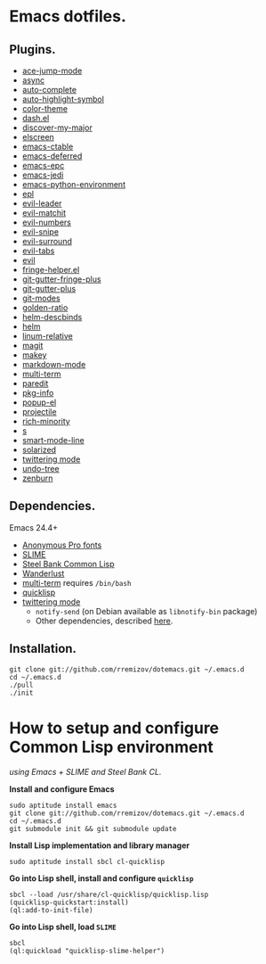 Emacs dotfiles.
===============


Plugins.
--------

*	[ace-jump-mode][ace-jump-mode]
*	[async][async]
*	[auto-complete][auto-complete]
*	[auto-highlight-symbol][auto-highlight-symbol]
*	[color-theme][color-theme]
*	[dash.el][dash.el]
*	[discover-my-major][discover-my-major]
*	[elscreen][elscreen]
*	[emacs-ctable][emacs-ctable]
*	[emacs-deferred][emacs-deferred]
*	[emacs-epc][emacs-epc]
*	[emacs-jedi][emacs-jedi]
*	[emacs-python-environment][emacs-python-environment]
*	[epl][epl]
*	[evil-leader][evil-leader]
*	[evil-matchit][evil-matchit]
*	[evil-numbers][evil-numbers]
*	[evil-snipe][evil-snipe]
*	[evil-surround][evil-surround]
*	[evil-tabs][evil-tabs]
*	[evil][evil]
*	[fringe-helper.el][fringe-helper.el]
*	[git-gutter-fringe-plus][git-gutter-fringe-plus]
*	[git-gutter-plus][fringe-helper.el]
*	[git-modes][git-modes]
*	[golden-ratio][golden-ratio]
*	[helm-descbinds][helm-descbinds]
*	[helm][helm]
*	[linum-relative][linum-relative]
*	[magit][magit]
*	[makey][makey]
*	[markdown-mode][markdown-mode]
*	[multi-term][multi-term]
*	[paredit][paredit]
*	[pkg-info][pkg-info]
*	[popup-el][popup-el]
*	[projectile][projectile]
*	[rich-minority][rich-minority]
*	[s][s]
*	[smart-mode-line][smart-mode-line]
*	[solarized][solarized]
*	[twittering mode][twittering-mode]
*	[undo-tree][undo-tree]
*	[zenburn][zenburn]


Dependencies.
-------------

Emacs 24.4+

*	[Anonymous Pro fonts][anonymous-pro]
*	[SLIME][slime]
*	[Steel Bank Common Lisp][sbcl]
*	[Wanderlust][wanderlust]
*	[multi-term][multi-term] requires `/bin/bash`
*	[quicklisp][quicklisp]
*	[twittering mode][twittering-mode]
	*	`notify-send` (on Debian available as `libnotify-bin` package)
	*	Other dependencies, described [here][twittering-mode].


Installation.
-------------

	git clone git://github.com/rremizov/dotemacs.git ~/.emacs.d
	cd ~/.emacs.d
	./pull
	./init


How to setup and configure Common Lisp environment
===========================================
_using Emacs + SLIME and Steel Bank CL._

__Install and configure Emacs__

	sudo aptitude install emacs
	git clone git://github.com/rremizov/dotemacs.git ~/.emacs.d
	cd ~/.emacs.d
	git submodule init && git submodule update

__Install Lisp implementation and library manager__

	sudo aptitude install sbcl cl-quicklisp

__Go into Lisp shell, install and configure `quicklisp`__

	sbcl --load /usr/share/cl-quicklisp/quicklisp.lisp
	(quicklisp-quickstart:install)
	(ql:add-to-init-file)

__Go into Lisp shell, load `SLIME`__

	sbcl
	(ql:quickload "quicklisp-slime-helper")


[ace-jump-mode]: https://github.com/winterTTr/ace-jump-mode.git
[anonymous-pro]: http://www.marksimonson.com/fonts/view/anonymous-pro
[async]: https://github.com/jwiegley/emacs-async.git
[auto-complete]: https://github.com/auto-complete/auto-complete.git
[auto-highlight-symbol]: https://github.com/gennad/auto-highlight-symbol.git
[color-theme]: http://www.nongnu.org/color-theme/
[dash.el]: https://github.com/magnars/dash.el.git
[discover-my-major]: https://github.com/steckerhalter/discover-my-major.git
[elscreen]: https://github.com/knu/elscreen.git
[emacs-ctable]: https://github.com/kiwanami/emacs-ctable.git
[emacs-deferred]: https://github.com/kiwanami/emacs-deferred.git
[emacs-epc]: https://github.com/kiwanami/emacs-epc.git
[emacs-jedi]: https://github.com/tkf/emacs-jedi.git
[emacs-python-environment]: https://github.com/tkf/emacs-python-environment.git
[epl]: https://github.com/cask/epl.git
[evil-leader]: https://github.com/cofi/evil-leader.git
[evil-matchit]: https://github.com/redguardtoo/evil-matchit.git
[evil-numbers]: https://github.com/cofi/evil-numbers.git
[evil-snipe]: https://github.com/hlissner/evil-snipe.git
[evil-surround]: https://github.com/timcharper/evil-surround.git
[evil-tabs]: https://github.com/krisajenkins/evil-tabs.git
[evil]: https://gitorious.org/evil/evil/
[fringe-helper.el]: https://github.com/nschum/fringe-helper.el.git
[git-gutter-fringe-plus]: https://github.com/nonsequitur/git-gutter-fringe-plus.git
[git-gutter-plus]: https://github.com/nonsequitur/git-gutter-plus.git
[git-modes]: https://github.com/magit/git-modes.git
[golden-ratio]: https://github.com/roman/golden-ratio.el.git
[helm-descbinds]: https://github.com/emacs-helm/helm-descbinds.git
[helm]: https://github.com/emacs-helm/helm.git
[linum-relative]: https://github.com/coldnew/linum-relative
[luakit]: https://github.com/mason-larobina/luakit/
[magit]: https://github.com/magit/magit.git
[makey]: https://github.com/mickeynp/makey.git
[markdown-mode]: http://www.emacswiki.org/emacs/MarkdownMode
[multi-term]: http://www.emacswiki.org/emacs/MultiTerm
[paredit]: http://mumble.net/~campbell/emacs/paredit.el
[pkg-info]: https://github.com/lunaryorn/pkg-info.el.git
[popup-el]: https://github.com/auto-complete/popup-el.git
[projectile]: https://github.com/bbatsov/projectile.git
[quicklisp]: http://www.quicklisp.org/
[rich-minority]: https://github.com/Bruce-Connor/rich-minority.git
[s]: https://github.com/magnars/s.el.git
[sbcl]: http://www.sbcl.org/
[slime]: http://common-lisp.net/project/slime/
[smart-mode-line]: https://github.com/Bruce-Connor/smart-mode-line.git
[solarized]: https://github.com/sellout/emacs-color-theme-solarized
[twittering-mode]: https://github.com/hayamiz/twittering-mode/
[undo-tree]: http://www.dr-qubit.org/undo-tree/undo-tree-0.6.4.el
[wanderlust]: https://github.com/wanderlust/wanderlust
[zenburn]: https://github.com/bbatsov/zenburn-emacs.git

